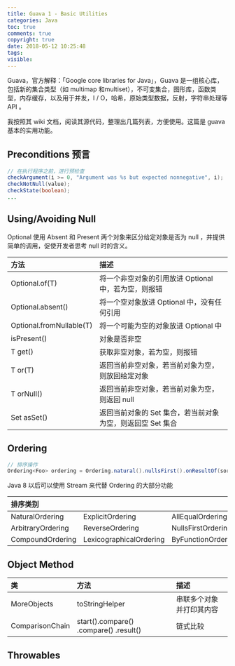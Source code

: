 ```yaml
---
title: Guava 1 - Basic Utilities
categories: Java
toc: true
comments: true
copyright: true
date: 2018-05-12 10:25:48
tags:
visible:
---
```


Guava，官方解释：「Google core libraries for Java」，Guava 是一组核心库，包括新的集合类型（如 multimap 和multiset），不可变集合，图形库，函数类型，内存缓存，以及用于并发，I / O，哈希，原始类型数据，反射，字符串处理等 API 。

我按照其 wiki 文档，阅读其源代码，整理出几篇列表，方便使用。这篇是 guava 基本的实用功能。

<!--more-->

## Preconditions 预言

```java
// 在执行程序之前，进行预检查
checkArgument(i >= 0, "Argument was %s but expected nonnegative", i);
checkNotNull(value);
checkState(boolean);
...
```

## Using/Avoiding Null

Optional 使用 Absent 和 Present 两个对象来区分给定对象是否为 null ，并提供简单的调用，促使开发者思考 null 时的含义。

| 方法                     | 描述                                                       |
| :----------------------- | :--------------------------------------------------------- |
| Optional.of(T)           | 将一个非空对象的引用放进 Optional 中，若为空，则报错       |
| Optional.absent()        | 将一个空对象放进 Optional 中，没有任何引用                 |
| Optional.fromNullable(T) | 将一个可能为空的对象放进 Optional 中                       |
| isPresent()              | 对象是否非空                                               |
| T get()                  | 获取非空对象，若为空，则报错                               |
| T or(T)                  | 返回当前非空对象，若当前对象为空，则放回给定对象           |
| T orNull()               | 返回当前非空对象，若当前对象为空，则返回 null              |
| Set asSet()              | 返回当前对象的 Set 集合，若当前对象为空，则返回空 Set 集合 |

## Ordering

```java
// 排序操作
Ordering<Foo> ordering = Ordering.natural().nullsFirst().onResultOf(sortKeyFunction);
```

Java 8 以后可以使用 Stream 来代替 Ordering 的大部分功能

| 排序类别          |                         |                    |                       |
| :---------------- | :---------------------- | :----------------- | :-------------------- |
| NaturalOrdering   | ExplicitOrdering        | AllEqualOrdering   | UsingToStringOrdering |
| ArbitraryOrdering | ReverseOrdering         | NullsFirstOrdering | NullsLastOrdering     |
| CompoundOrdering  | LexicographicalOrdering | ByFunctionOrdering |                       |

## Object Method

| 类              | 方法                                   | 描述                     |
| :-------------- | :------------------------------------- | :----------------------- |
| MoreObjects     | toStringHelper                         | 串联多个对象并打印其内容 |
| ComparisonChain | start().compare() .compare() .result() | 链式比较                 |

## Throwables



